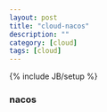 ```yaml
---
layout: post
title: "cloud-nacos"
description: ""
category: [cloud]
tags: [cloud]
---
```

{% include JB/setup %}


### nacos

 